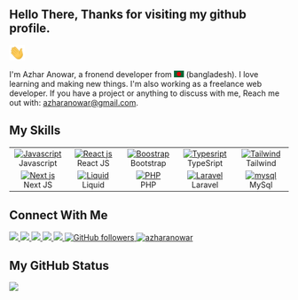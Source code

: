 <h2>Hello There, Thanks for visiting my github profile.</h2><img src="assets/hello.gif" width="28px" alt="hi">
<p align="">
  I'm Azhar Anowar, a fronend developer from <img src="assets/bangladesh.png" width="18" /> (bangladesh). I love
  learning and making new things.
  I'm also working as a freelance web developer. If you have a project or anything to discuss with me, Reach me out
  with: <a href="mailto:azharanowar@gmail.com">azharanowar@gmail.com</a>.

<h2>My Skills</h2>
<table align="center">
  <tr>
    <td align="center" width="96">
      <a href="">
        <img src="asset/javascript-original.svg" width="48" height="48" alt="Javascript" />
      </a>
      <br>Javascript
    </td>
    <td align="center" width="96">
      <a href="">
        <img src="asset/react-original.svg" width="48" height="48" alt="React js" />
      </a>
      <br>React JS
    </td>
    <td align="center" width="96">
      <a href="">
        <img src="asset/bootstrap-plain.svg" width="48" height="48" alt="Boostrap" />
      </a>
      <br>Bootstrap
    </td>
    <td align="center" width="96">
      <a href="">
        <img src="asset/typescript-original.svg" width="48" height="48" alt="Typesript" />
      </a>
      <br>TypeSript
    </td>
    <td align="center" width="96">
      <a href="">
        <img src="https://cdn.jsdelivr.net/gh/devicons/devicon/icons/tailwindcss/tailwindcss-plain.svg" width="48"
          height="48" alt="Tailwind" />
      </a>
      <br>Tailwind
    </td>
  </tr>
  <tr>
    <td align="center" width="96">
      <a href="">
        <img src="https://cdn.jsdelivr.net/gh/devicons/devicon/icons/nextjs/nextjs-original-wordmark.svg" width="48"
          height="48" alt="Next js" />
      </a>
      <br>Next JS
    </td>
    <td align="center" width="96">
      <a href="">
        <img src="https://parse.programmieren-muenchen.de/parse/files/unilearn/liquid-logo-text-768.png" width="48"
          height="48" alt="Liquid" />
      </a>
      <br>Liquid
    </td>
    <td align="center" width="96">
      <a href="">
        <img src="https://cdn.jsdelivr.net/gh/devicons/devicon/icons/php/php-plain.svg" width="48" height="48"
          alt="PHP" />
      </a>
      <br>PHP
    </td>
    <td align="center" width="96">
      <a href="">
        <img src="https://cdn.jsdelivr.net/gh/devicons/devicon/icons/laravel/laravel-plain.svg" width="48" height="48"
          alt="Laravel" />
      </a>
      <br>Laravel
    </td>
    <td align="center" width="96">
      <a href="">
        <img src="https://cdn.jsdelivr.net/gh/devicons/devicon/icons/mysql/mysql-original.svg" width="48" height="48"
          alt="mysql" />
      </a>
      <br>MySql
    </td>
  </tr>
</table>

<h2>Connect With Me</h2>
<p align="left">
  <a href="https://linkedin.com/in/azharanowar" target="_blank">
    <img
      src="https://img.shields.io/badge/-Linkedin-1877F2?style=flat&labelColor=1877F2&logo=linkedin&logoColor=white&link=https://facebook.com/azharanowar"
      height="28">
  </a>
  <a href="https://facebook.com/azharanowar" target="_blank">
    <img
      src="https://img.shields.io/badge/-Facebook-1877F2?style=flat&labelColor=1877F2&logo=facebook&logoColor=white&link=https://facebook.com/azharanowar"
      height="28">
  </a>
  <a href="https://twitter.com/azharanowar" target="_blank">
    <img
      src="https://img.shields.io/badge/-Twitter-1ca0f1?style=flat&labelColor=1ca0f1&logo=twitter&logoColor=white&link=https://twitter.com/azharanowar"
      height="28">
  </a>
  <a href="https://behance.net/azharanowar" target="_blank">
    <img
      src="https://img.shields.io/badge/-Behance-053eff?style=flat&labelColor=053eff&logo=behance&logoColor=white&link=https://behance.net/azharanowar"
      height="28">
    </>
    <a href="mailto:azharanowar@gmail.com?subject=Hello Dear Azhar Anowar! I send this message from your Github Profile. I need to talk to you!"
      target="_blank">
      <img
        src="https://img.shields.io/badge/-Mail Me-c14438?style=flat&logo=Gmail&logoColor=white&link=mailto:azharanowar@gmail.com"
        height="28">
    </a>
    <a href="https://github.com/azharanowar" target="_blank">
      <img alt="GitHub followers" src="https://img.shields.io/github/followers/azharanowar?label=Github&style=flat"
        height="28">
    </a>
    <a href="https://github.com/azharanowar" target="_blank">
      <img src="https://komarev.com/ghpvc/?username=azharanowar&label=Views&color=brightgreen&style=flat"
        alt="azharanowar" height="28" />
    </a>
</p>

<h2> My GitHub Status</h2>

<a href="https://github.com/azharanowar">
  <img align="left"
    src="https://github-readme-stats.vercel.app/api?username=azharanowar&count_private=true&show_icons=true&theme=default" />
</a>
